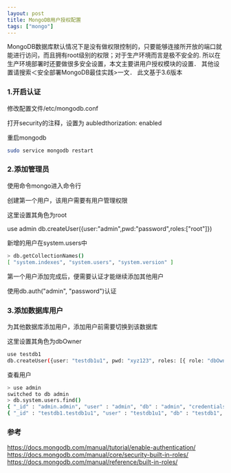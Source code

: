 ```yaml
---
layout: post
title: MongoDB用户授权配置
tags: ["mongo"]
---
```


MongoDB数据库默认情况下是没有做权限控制的，只要能够连接所开放的端口就能进行访问，而且拥有root级别的权限；对于生产环境而言是极不安全的.
所以在生产环境部署时还要做很多安全设置，本文主要讲用户授权模块的设置．
其他设置请搜索＜安全部署MongoDB最佳实践>一文．
此文基于3.6版本




### 1.开启认证

修改配置文件/etc/mongodb.conf

打开security的注释，设置为   aubledthorization: enabled                                                   

重启mongodb

~~~bash
sudo service mongodb restart
~~~


### 2.添加管理员


使用命令mongo进入命令行

创建第一个用户，该用户需要有用户管理权限

这里设置其角色为root

use admin
db.createUser({user:"admin",pwd:"password",roles:["root"]})

新增的用户在system.users中

~~~bash
> db.getCollectionNames()
[ "system.indexes", "system.users", "system.version" ]
~~~


第一个用户添加完成后，便需要认证才能继续添加其他用户

使用db.auth("admin", "password")认证

### 3.添加数据库用户

为其他数据库添加用户，添加用户前需要切换到该数据库

这里设置其角色为dbOwner

~~~bash
use testdb1
db.createUser({user: "testdb1u1", pwd: "xyz123", roles: [{ role: "dbOwner", db: "testdb1" }]})
~~~


查看用户

~~~bash
> use admin
switched to db admin
> db.system.users.find()
{ "_id" : "admin.admin", "user" : "admin", "db" : "admin", "credentials" : { "SCRAM-SHA-1" : { "iterationCount" : 10000, "salt" : "Fdh2ldIW3Aw8Cxz9Dt+96g==", "storedKey" : "zbkfj6ZQH1xwGoOg8JJ6OjtR3Cs=", "serverKey" : "yqkqHABZ64rEeq1X0htOAtUnwFU=" } }, "roles" : [ { "role" : "root", "db" : "admin" } ] }
{ "_id" : "testdb1.testdb1u1", "user" : "testdb1u1", "db" : "testdb1", "credentials" : { "SCRAM-SHA-1" : { "iterationCount" : 10000, "salt" : "Xxt2uET3jRtAYVigyLUydw==", "storedKey" : "yinLG61nRFzfC+3NtB5p9RR+avM=", "serverKey" : "OX/Pdft7JWJm/g0jg07q49OC4c8=" } }, "roles" : [ { "role" : "dbOwner", "db" : "testdb1" } ] }

~~~
### 参考

https://docs.mongodb.com/manual/tutorial/enable-authentication/
https://docs.mongodb.com/manual/core/security-built-in-roles/
https://docs.mongodb.com/manual/reference/built-in-roles/